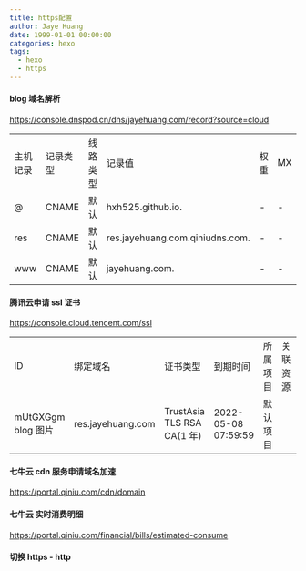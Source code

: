 ```yaml
---
title: https配置
author: Jaye Huang
date: 1999-01-01 00:00:00
categories: hexo
tags:
  - hexo
  - https
---
```


#### blog 域名解析

<https://console.dnspod.cn/dns/jayehuang.com/record?source=cloud>

|          |          |          |                                 |      |     |     |                 |
| -------- | -------- | -------- | ------------------------------- | ---- | --- | --- | --------------- |
| 主机记录 | 记录类型 | 线路类型 | 记录值                          | 权重 | MX  | TTL | 最后操作时间    |
| @        | CNAME    | 默认     | hxh525.github.io.               | -    | -   | 600 | 2021/5/8 14:59  |
| res      | CNAME    | 默认     | res.jayehuang.com.qiniudns.com. | -    | -   | 600 | 2019/9/25 16:58 |
| www      | CNAME    | 默认     | jayehuang.com.                  | -    | -   | 600 | 2019/8/19 01:36 |

#### 腾讯云申请 ssl 证书

<https://console.cloud.tencent.com/ssl>

|                    |                   |                            |                     |          |          |        |      |
| ------------------ | ----------------- | -------------------------- | ------------------- | -------- | -------- | ------ | ---- |
| ID                 | 绑定域名          | 证书类型                   | 到期时间            | 所属项目 | 关联资源 | 状态   | 操作 |
| mUtGXGgm blog 图片 | res.jayehuang.com | TrustAsia TLS RSA CA(1 年) | 2022-05-08 07:59:59 | 默认项目 |          | 已签发 | 更多 |

#### 七牛云 cdn 服务申请域名加速

<https://portal.qiniu.com/cdn/domain>

#### 七牛云 实时消费明细

<https://portal.qiniu.com/financial/bills/estimated-consume>

#### 切换 https - http

<!--
##### 开启 https 步骤

打开 [blog 域名解析](#blog 域名解析) res 解析记录
关闭 [blog 域名解析](#blog 域名解析) \* 解析记录
启用 [七牛云 cdn 服务申请域名加速](#七牛云 cdn 服务申请域名加速) res.jayehuang.com
关闭 [七牛云 cdn 服务申请域名加速](#七牛云 cdn 服务申请域名加速) .jayehuang.com
HXH_BLOG 全局替换 `https://res -> http://test`

##### 关闭 https 步骤

关闭 [blog 域名解析](#blog 域名解析) res 解析记录
打开 [blog 域名解析](#blog 域名解析) \* 解析记录
停用 [七牛云 cdn 服务申请域名加速](#七牛云 cdn 服务申请域名加速) res.jayehuang.com
启用 [七牛云 cdn 服务申请域名加速](#七牛云 cdn 服务申请域名加速) .jayehuang.com
HXH_BLOG 全局替换 `http://test -> https://res` -->
